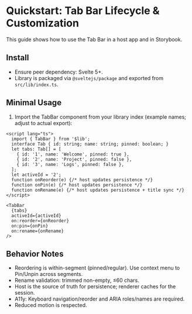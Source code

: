 # Quickstart: Tab Bar Lifecycle & Customization

This guide shows how to use the Tab Bar in a host app and in Storybook.

## Install

- Ensure peer dependency: Svelte 5+.
- Library is packaged via `@sveltejs/package` and exported from `src/lib/index.ts`.

## Minimal Usage

1. Import the TabBar component from your library index (example names; adjust to actual export):

```svelte
<script lang="ts">
  import { TabBar } from '$lib';
  interface Tab { id: string; name: string; pinned: boolean; }
  let tabs: Tab[] = [
    { id: '1', name: 'Welcome', pinned: true },
    { id: '2', name: 'Project', pinned: false },
    { id: '3', name: 'Logs', pinned: false },
  ];
  let activeId = '2';
  function onReorder(e) {/* host updates persistence */}
  function onPin(e) {/* host updates persistence */}
  function onRename(e) {/* host updates persistence + title sync */}
</script>

<TabBar
  {tabs}
  activeId={activeId}
  on:reorder={onReorder}
  on:pin={onPin}
  on:rename={onRename}
/>
```

## Behavior Notes

- Reordering is within-segment (pinned/regular). Use context menu to Pin/Unpin across segments.
- Rename validation: trimmed non-empty, ≤60 chars.
- Host is the source of truth for persistence; renderer caches for the session.
- A11y: Keyboard navigation/reorder and ARIA roles/names are required.
- Reduced motion is respected.
